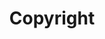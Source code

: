---
title: Copyright
tags: ["copyright", "rights", "intellectual-property", "license", "legal", "protection"]
icon: copyright
svg: '<svg xmlns="http://www.w3.org/2000/svg" width="24" height="24" fill="none" viewBox="0 0 24 24" stroke-width="1.5" stroke-linecap="round" stroke-linejoin="round" stroke="currentColor"><path d="M21 12a9 9 0 1 1-18 0 9 9 0 0 1 18 0"/><path d="M14 9c-.48-.6-1.07-1-2-1-4.171 0-4.171 8 0 8 .93 0 1.52-.4 2-1"/></svg>'
---